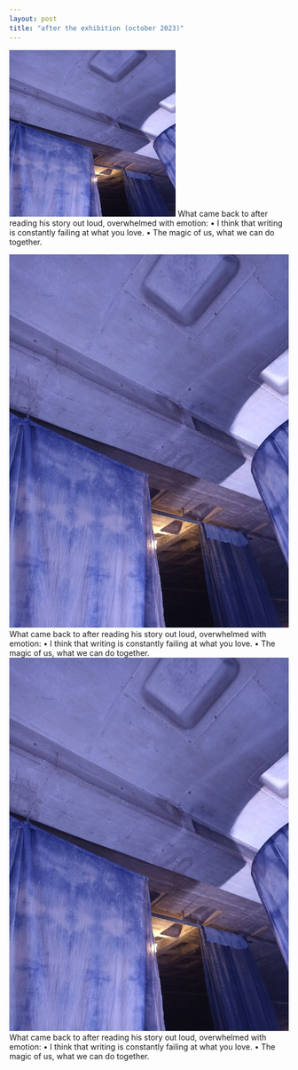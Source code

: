 ```yaml
---
layout: post
title: "after the exhibition (october 2023)"
---
```

<div>
  <p><img src="/assets/blog_posts/posts/aftertheexhibition.jpeg.jpg" alt="link" width="300" height="300" /> What came back to after reading his story out loud, overwhelmed with emotion:
•	I think that writing is constantly failing at what you love.
•	The magic of us, what we can do together. </p>
</div>

<div>
  <img class=middle src="/assets/blog_posts/posts/aftertheexhibition.jpeg.jpg" alt="link" /> What came back to after reading his story out loud, overwhelmed with emotion:
•	I think that writing is constantly failing at what you love.
•	The magic of us, what we can do together.
</div>

<div>
  <img class=left src="/assets/blog_posts/posts/aftertheexhibition.jpeg.jpg" alt="link" /> What came back to after reading his story out loud, overwhelmed with emotion:
•	I think that writing is constantly failing at what you love.
•	The magic of us, what we can do together.
</div>

